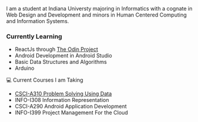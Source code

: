 
I am a student at Indiana Universty majoring in Informatics with a cognate in Web Design and Development and minors in Human Centered Computing and Information Systems.



### Currently Learning
- ReactJs through [The Odin Project](https://www.theodinproject.com/dashboard)
- Android Development in Android Studio
- Basic Data Structures and Algorithms
- Arduino

💻 Current Courses I am Taking
- [CSCI-A310 Problem Solving Using Data](https://luddy.indiana.edu/academics/courses/class/iub-fall-2023-csci-a310)
- INFO-I308 Information Representation
- CSCI-A290 Android Application Development
- INFO-I399 Project Management For the Cloud

